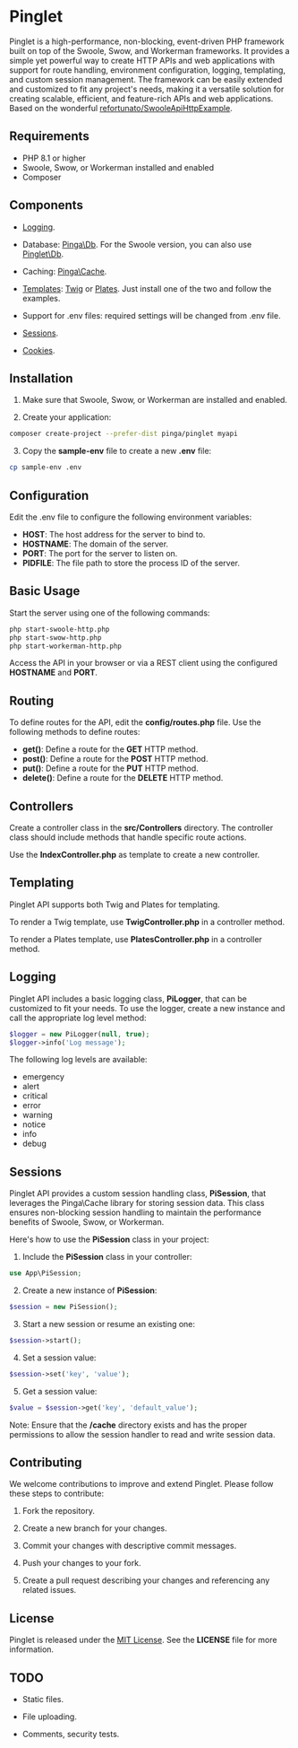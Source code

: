 # Pinglet
Pinglet is a high-performance, non-blocking, event-driven PHP framework built on top of the Swoole, Swow, and Workerman frameworks. It provides a simple yet powerful way to create HTTP APIs and web applications with support for route handling, environment configuration, logging, templating, and custom session management. The framework can be easily extended and customized to fit any project's needs, making it a versatile solution for creating scalable, efficient, and feature-rich APIs and web applications. Based on the wonderful [refortunato/SwooleApiHttpExample](https://github.com/refortunato/SwooleApiHttpExample).

## Requirements

* PHP 8.1 or higher
* Swoole, Swow, or Workerman installed and enabled
* Composer

## Components

- [Logging](https://github.com/getpinga/pinglet/blob/main/docs/Logger.md).

- Database: [Pinga\Db](https://github.com/getpinga/db). For the Swoole version, you can also use [Pinglet\Db](https://github.com/getpinga/pinglet-db-swoole).

- Caching: [Pinga\Cache](https://github.com/getpinga/cache).

- [Templates](https://github.com/getpinga/pinglet/blob/main/docs/Templates.md): [Twig](https://github.com/twigphp/Twig) or [Plates](https://github.com/thephpleague/plates). Just install one of the two and follow the examples.

- Support for .env files: required settings will be changed from .env file.

- [Sessions](https://github.com/getpinga/pinglet/blob/main/docs/Sessions.md).

- [Cookies](https://github.com/getpinga/pinglet/blob/main/docs/Cookies.md).

## Installation

1. Make sure that Swoole, Swow, or Workerman are installed and enabled.

2. Create your application:

```bash
composer create-project --prefer-dist pinga/pinglet myapi
```

3. Copy the **sample-env** file to create a new **.env** file:

```bash
cp sample-env .env
```

## Configuration

Edit the .env file to configure the following environment variables:

* **HOST**: The host address for the server to bind to.
* **HOSTNAME**: The domain of the server.
* **PORT**: The port for the server to listen on.
* **PIDFILE**: The file path to store the process ID of the server.

## Basic Usage

Start the server using one of the following commands:

```bash
php start-swoole-http.php
php start-swow-http.php
php start-workerman-http.php
```

Access the API in your browser or via a REST client using the configured **HOSTNAME** and **PORT**.

## Routing

To define routes for the API, edit the **config/routes.php** file. Use the following methods to define routes:

* **get()**: Define a route for the **GET** HTTP method.
* **post()**: Define a route for the **POST** HTTP method.
* **put()**: Define a route for the **PUT** HTTP method.
* **delete()**: Define a route for the **DELETE** HTTP method.

## Controllers

Create a controller class in the **src/Controllers** directory. The controller class should include methods that handle specific route actions.

Use the **IndexController.php** as template to create a new controller.

## Templating

Pinglet API supports both Twig and Plates for templating.

To render a Twig template, use **TwigController.php** in a controller method.

To render a Plates template, use **PlatesController.php** in a controller method.

## Logging

Pinglet API includes a basic logging class, **PiLogger**, that can be customized to fit your needs. To use the logger, create a new instance and call the appropriate log level method:

```php
$logger = new PiLogger(null, true);
$logger->info('Log message');
```

The following log levels are available:

* emergency
* alert
* critical
* error
* warning
* notice
* info
* debug

## Sessions

Pinglet API provides a custom session handling class, **PiSession**, that leverages the Pinga\Cache library for storing session data. This class ensures non-blocking session handling to maintain the performance benefits of Swoole, Swow, or Workerman.

Here's how to use the **PiSession** class in your project:

1. Include the **PiSession** class in your controller:

```php
use App\PiSession;
```

2. Create a new instance of **PiSession**:

```php
$session = new PiSession();
```

3. Start a new session or resume an existing one:

```php
$session->start();
```

4. Set a session value:

```php
$session->set('key', 'value');
```

5. Get a session value:

```php
$value = $session->get('key', 'default_value');
```

Note: Ensure that the **/cache** directory exists and has the proper permissions to allow the session handler to read and write session data.

## Contributing

We welcome contributions to improve and extend Pinglet. Please follow these steps to contribute:

1. Fork the repository.

2. Create a new branch for your changes.

3. Commit your changes with descriptive commit messages.

4. Push your changes to your fork.
 
5. Create a pull request describing your changes and referencing any related issues.

## License

Pinglet is released under the [MIT License](https://opensource.org/licenses/MIT). See the **LICENSE** file for more information.

## TODO

- Static files.

- File uploading.

- Comments, security tests.
